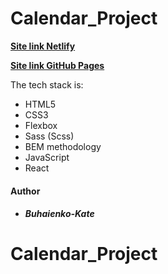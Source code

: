 # Calendar_Project

**[Site link Netlify](https://angry-hamilton-9b5f4c.netlify.app)**

**[Site link GitHub Pages](https://buhaienko-kate.github.io/Calendar_Project/)**

The tech stack is:

- HTML5
- CSS3
- Flexbox
- Sass (Scss)
- BEM methodology
- JavaScript
- React

#### Author

- ##### Buhaienko-Kate

# Calendar_Project
